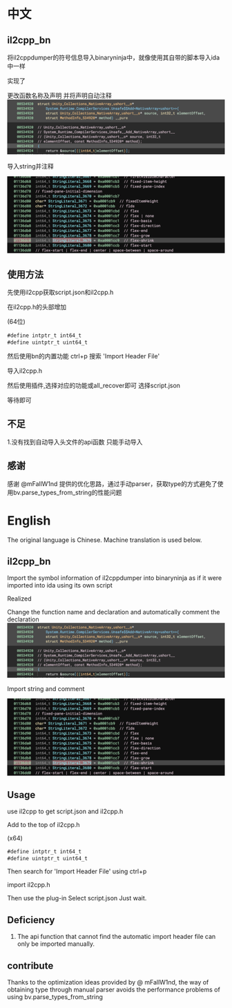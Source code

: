 # 中文

## il2cpp_bn

将il2cppdumper的符号信息导入binaryninja中，就像使用其自带的脚本导入ida中一样

实现了

更改函数名称及声明 并将声明自动注释
![Alt text](image.png)

导入string并注释

![Alt text](image-1.png)

## 使用方法

先使用il2cpp获取script.json和il2cpp.h

在il2cpp.h的头部增加

(64位)

```
#define intptr_t int64_t
#define uintptr_t uint64_t
```

然后使用bn的内置功能 ctrl+p  搜索 'Import Header File'

导入il2cpp.h

然后使用插件,选择对应的功能或all_recover即可
选择script.json

等待即可

## 不足

1.没有找到自动导入头文件的api函数 只能手动导入

## 感谢

感谢 @mFallW1nd 提供的优化思路，通过手动parser，获取type的方式避免了使用bv.parse_types_from_string的性能问题

# English

The original language is Chinese. Machine translation is used below.

## il2cpp_bn

Import the symbol information of il2cppdumper into binaryninja as if it were imported into ida using its own script

Realized

Change the function name and declaration and automatically comment the declaration
![Alt text](image.png)

Import string and comment

![Alt text](image-1.png)

## Usage

use il2cpp to get script.json and il2cpp.h

Add to the top of il2cpp.h

(x64)

```
#define intptr_t int64_t
#define uintptr_t uint64_t
```

Then search for 'Import Header File' using ctrl+p

import il2cpp.h

Then use the plug-in
Select script.json
Just wait.

## Deficiency

1. The api function that cannot find the automatic import header file can only be imported manually.

## contribute

Thanks to the optimization ideas provided by @ mFallW1nd, the way of obtaining type through manual parser avoids the performance problems of using bv.parse_types_from_string
